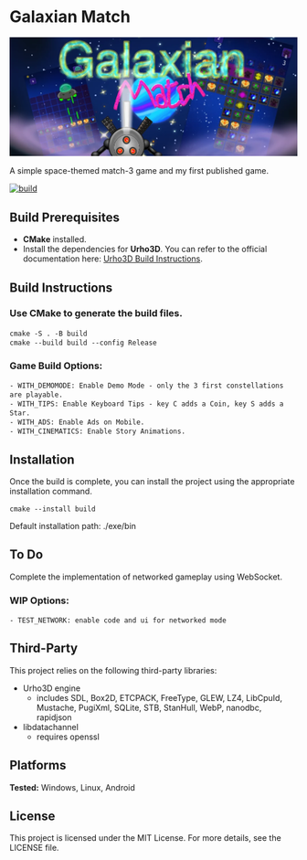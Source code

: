 # Galaxian Match

![presentation.webp](bin/Data/2D/presentation.webp)

A simple space-themed match-3 game and my first published game. 

[![build](../../actions/workflows/cmake-multi-platform.yml/badge.svg?branch=master)](../../actions/workflows/cmake-multi-platform.yml)


## Build Prerequisites

- **CMake** installed.
- Install the dependencies for **Urho3D**. You can refer to the official documentation here: [Urho3D Build Instructions](https://u3d.io/docs/_building.html).



## Build Instructions

### Use CMake to generate the build files.

    cmake -S . -B build
    cmake --build build --config Release

### Game Build Options: 
    - WITH_DEMOMODE: Enable Demo Mode - only the 3 first constellations are playable.
    - WITH_TIPS: Enable Keyboard Tips - key C adds a Coin, key S adds a Star.
    - WITH_ADS: Enable Ads on Mobile.
    - WITH_CINEMATICS: Enable Story Animations.

    
    
## Installation

Once the build is complete, you can install the project using the appropriate installation command.

    cmake --install build

Default installation path: ./exe/bin



## To Do

Complete the implementation of networked gameplay using WebSocket.

### WIP Options:
    - TEST_NETWORK: enable code and ui for networked mode



## Third-Party

This project relies on the following third-party libraries:

- Urho3D engine
    - includes SDL, Box2D, ETCPACK, FreeType, GLEW, LZ4, LibCpuId, Mustache, PugiXml, SQLite, STB, StanHull, WebP, nanodbc, rapidjson
- libdatachannel
    - requires openssl


## Platforms

**Tested:** Windows, Linux, Android



## License

This project is licensed under the MIT License. For more details, see the LICENSE file.
